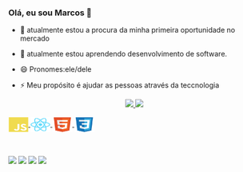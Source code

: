 
  ### Olá, eu sou Marcos  👋

- 🔭 atualmente estou a procura da minha primeira oportunidade no mercado  

- 📖 atualmente estou aprendendo desenvolvimento de software.

- 😄 Pronomes:ele/dele

- ⚡ Meu propósito é ajudar as pessoas através da teccnologia

<div align="center">

  <a href="https://github.com/marcosccolla">

  <img height="160em" src="https://github-readme-stats.vercel.app/api?username=marcoscolla&show_icons=true&theme=dracula&include_all_commits=true&count_private=true"/>

  <img height="160em" src="https://github-readme-stats.vercel.app/api/top-langs/?username=marcosccolla&layout=compact&langs_count=7&theme=dracula"/>

</div>

  <div style="display: inline_block"><br>
  <img align="center" alt="Rafa-Js" height="30" width="40" src="https://raw.githubusercontent.com/devicons/devicon/master/icons/javascript/javascript-plain.svg">
  <img align="center" alt="Rafa-React" height="30" width="40" src="https://raw.githubusercontent.com/devicons/devicon/master/icons/react/react-original.svg">
  <img align="center" alt="Rafa-HTML" height="30" width="40" src="https://raw.githubusercontent.com/devicons/devicon/master/icons/html5/html5-original.svg">
  <img align="center" alt="Rafa-CSS" height="30" width="40" src="https://raw.githubusercontent.com/devicons/devicon/master/icons/css3/css3-original.svg">
  
  
 <br>
  <br>
  <br>
<div> 

   <a href="[https://github.com/marcosccolla](https://www.instagram.com/)" target="_blank"><img src="https://img.shields.io/badge/-Instagram-%23E4405F?style=for-the-badge&logo=instagram&logoColor=white" target="_blank"></a>
 <a href="https://discord.com/channels/@me" target="_blank"><img src="https://img.shields.io/badge/Discord-7289DA?style=for-the-badge&logo=discord&logoColor=white" target="_blank"></a> 
  <a href = "marcoscolla298@gmail.com"><img src="https://img.shields.io/badge/-Gmail-%23333?style=for-the-badge&logo=gmail&logoColor=white" target="_blank"></a>
  <a href="https://www.linkedin.com/in/marcos-colla-front-end-react-js/" target="_blank"><img src="https://img.shields.io/badge/-LinkedIn-%230077B5?style=for-the-badge&logo=linkedin&logoColor=white" target="_blank"></a> 
 

</div>


